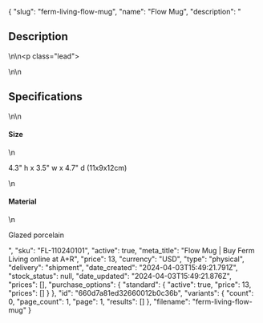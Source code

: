 {
  "slug": "ferm-living-flow-mug",
  "name": "Flow Mug",
  "description": "<h2>Description</h2>\n<!-- split -->\n<p class=\"lead\"> </p>\n<!-- split -->\n<h2>Specifications</h2>\n<!-- split -->\n<h4>Size</h4>\n<p>4.3\" h x 3.5\" w x 4.7\" d (11x9x12cm)</p>\n<h4>Material</h4>\n<p>Glazed porcelain</p>",
  "sku": "FL-110240101",
  "active": true,
  "meta_title": "Flow Mug | Buy Ferm Living online at A+R",
  "price": 13,
  "currency": "USD",
  "type": "physical",
  "delivery": "shipment",
  "date_created": "2024-04-03T15:49:21.791Z",
  "stock_status": null,
  "date_updated": "2024-04-03T15:49:21.876Z",
  "prices": [],
  "purchase_options": {
    "standard": {
      "active": true,
      "price": 13,
      "prices": []
    }
  },
  "id": "660d7a81ed32660012b0c36b",
  "variants": {
    "count": 0,
    "page_count": 1,
    "page": 1,
    "results": []
  },
  "filename": "ferm-living-flow-mug"
}
